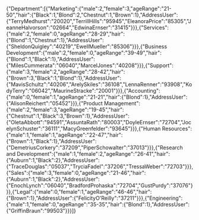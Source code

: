 {"Department":[{"Marketing":{"male":2,"female":3,"ageRange":"21-50","hair":{"Black":1,"Blond":2,"Chestnut":1,"Brown":1},"AddressUser":{"TerryMedhurst":"20020","TerrillHills":"95945","EleanoraPrice":"85305","JeanneHalvorson":"02664","EdwinaErnser":"31415"}}},{"Services":{"male":2,"female":0,"ageRange":"28-29","hair":{"Blond":1,"Chestnut":1},"AddressUser":{"SheldonQuigley":"40219","EwellMueller":"85306"}}},{"Business Development":{"male":2,"female":0,"ageRange":"39-49","hair":{"Blond":1,"Black":1},"AddressUser":{"MilesCummerata":"06040","MarcelJones":"40208"}}},{"Support":{"male":3,"female":2,"ageRange":"28-42","hair":{"Brown":3,"Black":1,"Blond":1},"AddressUser":{"MavisSchultz":"40206","ArelySkiles":"36108","LennaRenner":"93908","KodyTerry":"06042","MaurineStracke":"20001"}}},{"Accounting":{"male":0,"female":1,"ageRange":"21-21","hair":{"Blond":1},"AddressUser":{"AlisonReichert":"05452"}}},{"Product Management":{"male":2,"female":3,"ageRange":"19-45","hair":{"Chestnut":1,"Black":3,"Brown":1},"AddressUser":{"OletaAbbott":"94591","AssuntaRath":"80003","DoyleErnser":"72704","JocelynSchuster":"36111","MacyGreenfelder":"93645"}}},{"Human Resources":{"male":1,"female":1,"ageRange":"22-47","hair":{"Brown":1,"Black":1},"AddressUser":{"DemetriusCorkery":"37209","PiperSchowalter":"37013"}}},{"Research and Development":{"male":1,"female":2,"ageRange":"26-41","hair":{"Auburn":1,"Black":2},"AddressUser":{"TraceDouglas":"05037","TryciaFadel":"37206","TressaWeber":"72703"}}},{"Sales":{"male":3,"female":0,"ageRange":"21-46","hair":{"Auburn":1,"Black":2},"AddressUser":{"EnochLynch":"06040","BradfordProhaska":"72704","GustPurdy":"37076"}}},{"Legal":{"male":0,"female":1,"ageRange":"46-46","hair":{"Brown":1},"AddressUser":{"FelicityO'Reilly":"37211"}}},{"Engineering":{"male":1,"female":0,"ageRange":"35-35","hair":{"Blond":1},"AddressUser":{"GriffinBraun":"99503"}}}]}
